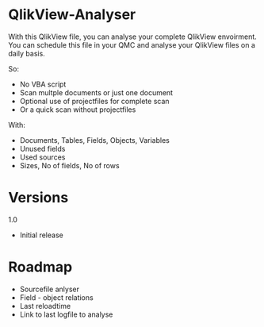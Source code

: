 # QlikView-Analyser
With this QlikView file, you can analyse your complete QlikView envoirment.
You can schedule this file in your QMC and analyse your QlikView files on a daily basis.

So:
- No VBA script
- Scan multple documents or just one document
- Optional use of projectfiles for complete scan
- Or a quick scan without projectfiles

With:
- Documents, Tables, Fields, Objects, Variables
- Unused fields
- Used sources
- Sizes, No of fields, No of rows

# Versions
1.0
- Initial release

# Roadmap
- Sourcefile anlyser
- Field - object relations
- Last reloadtime
- Link to last logfile to analyse
